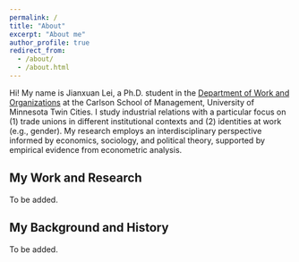 ```yaml
---
permalink: /
title: "About"
excerpt: "About me"
author_profile: true
redirect_from: 
  - /about/
  - /about.html
---
```


Hi! My name is Jianxuan Lei, a Ph.D. student in the [Department of Work and Organizations](https://carlsonschool.umn.edu/departments/work-organizations-department) at the Carlson School of Management, University of Minnesota Twin Cities. I study industrial relations with a particular focus on (1) trade unions in different institutional contexts and (2) identities at work (e.g., gender). My research employs an interdisciplinary perspective informed by economics, sociology, and political theory, supported by empirical evidence from econometric analysis.

## My Work and Research
To be added.

## My Background and History
To be added.
